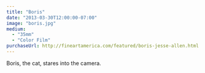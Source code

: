 ```yaml
---
title: "Boris"
date: "2013-03-30T12:00:00-07:00"
image: "boris.jpg"
medium:
  - "35mm"
  - "Color Film"
purchaseUrl: http://fineartamerica.com/featured/boris-jesse-allen.html
---
```


Boris, the cat, stares into the camera.

